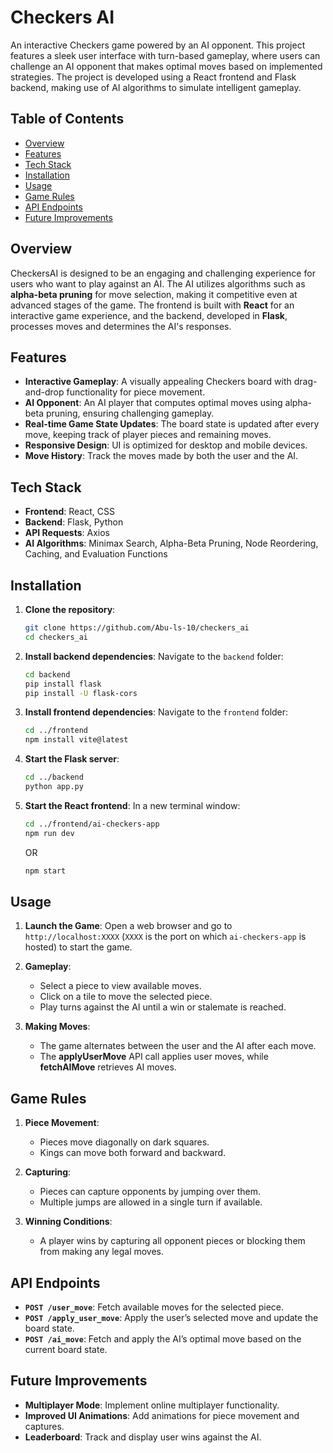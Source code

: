 # Checkers AI

An interactive Checkers game powered by an AI opponent. This project features a sleek user interface with turn-based gameplay, where users can challenge an AI opponent that makes optimal moves based on implemented strategies. The project is developed using a React frontend and Flask backend, making use of AI algorithms to simulate intelligent gameplay.

## Table of Contents

- [Overview](#overview)
- [Features](#features)
- [Tech Stack](#tech-stack)
- [Installation](#installation)
- [Usage](#usage)
- [Game Rules](#game-rules)
- [API Endpoints](#api-endpoints)
- [Future Improvements](#future-improvements)

## Overview

CheckersAI is designed to be an engaging and challenging experience for users who want to play against an AI. The AI utilizes algorithms such as **alpha-beta pruning** for move selection, making it competitive even at advanced stages of the game. The frontend is built with **React** for an interactive game experience, and the backend, developed in **Flask**, processes moves and determines the AI's responses.

## Features

- **Interactive Gameplay**: A visually appealing Checkers board with drag-and-drop functionality for piece movement.
- **AI Opponent**: An AI player that computes optimal moves using alpha-beta pruning, ensuring challenging gameplay.
- **Real-time Game State Updates**: The board state is updated after every move, keeping track of player pieces and remaining moves.
- **Responsive Design**: UI is optimized for desktop and mobile devices.
- **Move History**: Track the moves made by both the user and the AI.

## Tech Stack

- **Frontend**: React, CSS
- **Backend**: Flask, Python
- **API Requests**: Axios
- **AI Algorithms**: Minimax Search, Alpha-Beta Pruning, Node Reordering, Caching, and Evaluation Functions

## Installation

1. **Clone the repository**:
    ```bash
    git clone https://github.com/Abu-ls-10/checkers_ai
    cd checkers_ai
    ```

2. **Install backend dependencies**:
    Navigate to the `backend` folder:
    ```bash
    cd backend
    pip install flask
    pip install -U flask-cors
    ```

3. **Install frontend dependencies**:
    Navigate to the `frontend` folder:
    ```bash
    cd ../frontend
    npm install vite@latest
    ```

4. **Start the Flask server**:
    ```bash
    cd ../backend
    python app.py
    ```

5. **Start the React frontend**:
    In a new terminal window:
    ```bash
    cd ../frontend/ai-checkers-app
    npm run dev 
    ```
    OR
   ```bash
   npm start
   ```

## Usage

1. **Launch the Game**:
   Open a web browser and go to `http://localhost:XXXX` (`XXXX` is the port on which `ai-checkers-app` is hosted) to start the game.
   
2. **Gameplay**:
   - Select a piece to view available moves.
   - Click on a tile to move the selected piece.
   - Play turns against the AI until a win or stalemate is reached.

3. **Making Moves**:
   - The game alternates between the user and the AI after each move.
   - The **applyUserMove** API call applies user moves, while **fetchAIMove** retrieves AI moves.

## Game Rules

1. **Piece Movement**:
   - Pieces move diagonally on dark squares.
   - Kings can move both forward and backward.
   
2. **Capturing**:
   - Pieces can capture opponents by jumping over them.
   - Multiple jumps are allowed in a single turn if available.

3. **Winning Conditions**:
   - A player wins by capturing all opponent pieces or blocking them from making any legal moves.

## API Endpoints

- **`POST /user_move`**: Fetch available moves for the selected piece.
- **`POST /apply_user_move`**: Apply the user’s selected move and update the board state.
- **`POST /ai_move`**: Fetch and apply the AI’s optimal move based on the current board state.

## Future Improvements

- **Multiplayer Mode**: Implement online multiplayer functionality.
- **Improved UI Animations**: Add animations for piece movement and captures.
- **Leaderboard**: Track and display user wins against the AI.
